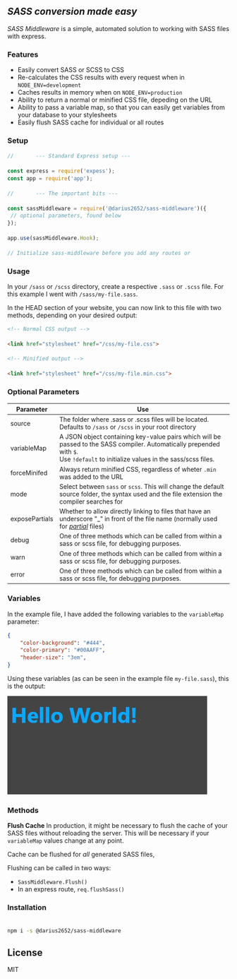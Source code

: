 ## _SASS conversion made easy_

*SASS Middleware* is a simple, automated solution to working with SASS files with express.

### Features

- Easily convert SASS or SCSS to CSS
- Re-calculates the CSS results with every request when in `NODE_ENV=development`
- Caches results in memory when on `NODE_ENV=production`
- Ability to return a normal or minified CSS file, depeding on the URL
- Ability to pass a variable map, so that you can easily get variables from your database to your stylesheets
- Easily flush SASS cache for individual or all routes

### Setup

```js
//       --- Standard Express setup ---

const express = require('expess');
const app = require('app');

//       --- The important bits ---

const sassMiddleware = require('@darius2652/sass-middleware')({
 // optional parameters, found below
});

app.use(sassMiddleware.Hook);

// Initialize sass-middleware before you add any routes or 
```

### Usage

In your `/sass` or `/scss` directory, create a respective `.sass` or `.scss` file. 
For this example I went with `/sass/my-file.sass`.

In the HEAD section of your website, you can now link to this file with two methods, depending on your desired output:

```html
<!-- Normal CSS output -->

<link href="stylesheet" href="/css/my-file.css">

<!-- Minified output -->

<link href="stylesheet" href="/css/my-file.min.css">
```

### Optional Parameters

| Parameter      | Use                                                                                                                                                                                      |
| -------------- | ---------------------------------------------------------------------------------------------------------------------------------------------------------------------------------------- |
| source         | The folder where .sass or .scss files will be located. Defaults to `/sass` or `/scss` in your root directory                                                                             |
| variableMap    | A JSON object containing key-value pairs which will be passed to the SASS compiler. Automatically prepended with `$`. <br /> Use `!default` to initialize values in the sass/scss files. |
| forceMinifed   | Always return minified CSS, regardless of wheter `.min` was added to the URL                                                                                                             |
| mode           | Select between `sass` or `scss`. This will change the default source folder, the syntax used and the file extension the compiler searches for                                            |
| exposePartials | Whether to allow directly linking to files that have an underscore "\_" in front of the file name (normally used for [*partial*](https://sass-lang.com/guide#topic-4) files)             |
| debug          | One of three methods which can be called from within a sass or scss file, for debugging purposes.                                                                                        |
| warn           | One of three methods which can be called from within a sass or scss file, for debugging purposes.                                                                                        |
| error          | One of three methods which can be called from within a sass or scss file, for debugging purposes.                                                                                        |


### Variables
In the example file, I have added the following variables to the `variableMap` parameter:
```json
{
	"color-background": "#444",
 	"color-primary": "#00AAFF",
 	"header-size": "3em",
}
```
Using these variables (as can be seen in the example file `my-file.sass`), this is the output:

![Variables Example Image](https://raw.githubusercontent.com/Darius2652/dj-sass-middleware/live/examples/example.jpg)

### Methods

**Flush Cache**
In production, it might be necessary to flush the cache of your SASS files without reloading the server. This will be necessary if your `variableMap` values change at any point.

Cache can be flushed for *all* generated SASS files, 

Flushing can be called in two ways:
- `SassMiddleware.Flush()`
- In an express route, `req.flushSass()`

### Installation

```sh

npm i -s @darius2652/sass-middleware

```

## License

MIT